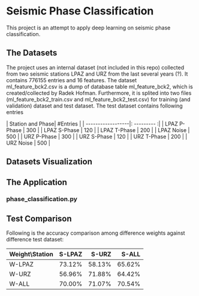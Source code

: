 # Seismic Phase Classification

This project is an attempt to apply deep learning on seismic phase classification. 

## The Datasets
The project uses an internal dataset (not included in this repo) collected from two seismic stations LPAZ 
and URZ from the last several years (?). It contains 776155 entries and 16 features. The dataset  
ml_feature_bck2.csv is a dump of database table ml_feature_bck2, which is created/collected by Radek Hofman.
Furthermore, it is splited into two files (ml_feature_bck2_train.csv and ml_feature_bck2_test.csv) 
for training (and validation) dataset and test dataset. The test dataset contains following entries

|  Station and Phase|  #Entries   |
| ------------------|: --------- :|
|  LPAZ P-Phase     |   300       |
|  LPAZ S-Phase     |   120       |
|  LPAZ T-Phase     |   200       |
|  LPAZ Noise       |   500       |
|  URZ P-Phase      |   300       |
|  URZ S-Phase      |   120       |
|  URZ T-Phase      |   200       |
|  URZ Noise        |   500       |


## Datasets Visualization 

## The Application

### phase_classification.py

## Test Comparison

Following is the accuracy comparison among difference weights against difference test dataset:

|  Weight\Station |  S-LPAZ   |  S-URZ   |  S-ALL   |
| --------------- | ---------:|---------:| --------:|
| W-LPAZ          |   73.12%  |  58.13%  |  65.62%  |
| W-URZ           |   56.96%  |  71.88%  |  64.42%  |
| W-ALL           |   70.00%  |  71.07%  |  70.54%  |